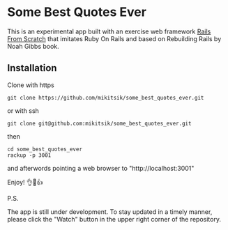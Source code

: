 # Some Best Quotes Ever

This is an experimental app built with an exercise web framework [Rails From Scratch](https://github.com/mikitsik/rails_from_scratch) that imitates Ruby On Rails and based on Rebuilding Rails by Noah Gibbs book.

## Installation

Clone with https

`git clone https://github.com/mikitsik/some_best_quotes_ever.git`

or with ssh

`git clone git@github.com:mikitsik/some_best_quotes_ever.git`

then

```
cd some_best_quotes_ever
rackup -p 3001
```

and afterwords pointing a
web browser to "http://localhost:3001"

Enjoy! &#128076;&#128578;&#128077;

P.S.

The app is still under development. To stay updated in a timely manner, please click the "Watch" button in the upper right corner of the repository.
